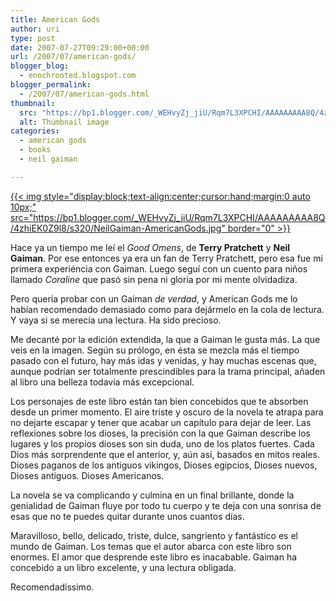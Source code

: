```yaml
---
title: American Gods
author: uri
type: post
date: 2007-07-27T09:29:00+00:00
url: /2007/07/american-gods/
blogger_blog:
  - enochrooted.blogspot.com
blogger_permalink:
  - /2007/07/american-gods.html
thumbnail:
  src: "https://bp1.blogger.com/_WEHvyZj_jiU/Rqm7L3XPCHI/AAAAAAAAA8Q/4zhiEK0Z9l8/s320/NeilGaiman-AmericanGods.jpg"
  alt: Thumbnail image
categories:
  - american gods
  - books
  - neil gaiman

---
```

[{{< img style="display:block;text-align:center;cursor:hand;margin:0 auto 10px;" src="https://bp1.blogger.com/_WEHvyZj_jiU/Rqm7L3XPCHI/AAAAAAAAA8Q/4zhiEK0Z9l8/s320/NeilGaiman-AmericanGods.jpg" border="0" >}}][1]

Hace ya un tiempo me leí el <span style="font-style:italic;">Good Omens</span>, de <span style="font-weight:bold;">Terry Pratchett</span> y <span style="font-weight:bold;">Neil Gaiman</span>. Por ese entonces ya era un fan de Terry Pratchett, pero esa fue mi primera experiéncia con Gaiman. Luego seguí con un cuento para niños llamado <span style="font-style:italic;">Coraline</span> que pasó sin pena ni gloria por mi mente olvidadiza.

Pero quería probar con un Gaiman <span style="font-style:italic;">de verdad</span>, y American Gods me lo habían recomendado demasiado como para dejármelo en la cola de lectura. Y vaya si se merecía una lectura. Ha sido precioso.

Me decanté por la edición extendida, la que a Gaiman le gusta más. La que veis en la imagen. Según su prólogo, en ésta se mezcla más el tiempo pasado con el futuro, hay más idas y venidas, y hay muchas escenas que, aunque podrían ser totalmente prescindibles para la trama principal, añaden al libro una belleza todavía más excepcional.

Los personajes de este libro están tan bien concebidos que te absorben desde un primer momento. El aire triste y oscuro de la novela te atrapa para no dejarte escapar y tener que acabar un capítulo para dejar de leer. Las reflexiones sobre los dioses, la precisión con la que Gaiman describe los lugares y los propios dioses son sin duda, uno de los platos fuertes. Cada Dios más sorprendente que el anterior, y, aún así, basados en mitos reales. Dioses paganos de los antiguos vikingos, Dioses egipcios, Dioses nuevos, Dioses antiguos. Dioses Americanos.

La novela se va complicando y culmina en un final brillante, donde la genialidad de Gaiman fluye por todo tu cuerpo y te deja con una sonrisa de esas que no te puedes quitar durante unos cuantos días.

Maravilloso, bello, delicado, triste, dulce, sangriento y fantástico es el mundo de Gaiman. Los temas que el autor abarca con este libro son enormes. El amor que desprende este libro es inacabable. Gaiman ha concebido a un libro excelente, y una lectura obligada.

Recomendadíssimo.

 [1]: https://bp1.blogger.com/_WEHvyZj_jiU/Rqm7L3XPCHI/AAAAAAAAA8Q/4zhiEK0Z9l8/s1600-h/NeilGaiman-AmericanGods.jpg